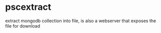 # pscextract

extract mongodb collection into file, is also a webserver that exposes the file for download